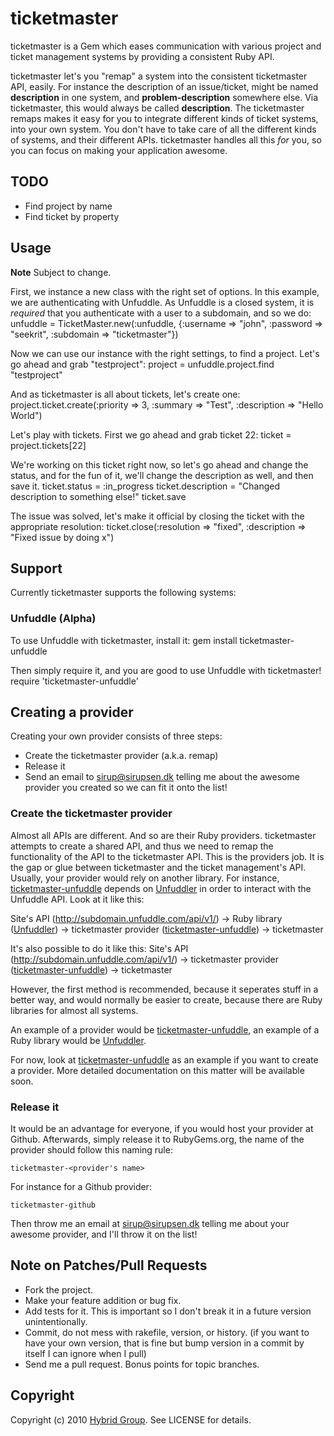 # ticketmaster

ticketmaster is a Gem which eases communication with various project and ticket management systems by providing a consistent Ruby API.

ticketmaster let's you "remap" a system into the consistent ticketmaster API, easily. For instance the description of an issue/ticket, might be named **description** in one system, and **problem-description** somewhere else. Via ticketmaster, this would always be called **description**. The ticketmaster remaps makes it easy for you to integrate different kinds of ticket systems, into your own system. You don't have to take care of all the different kinds of systems, and their different APIs. ticketmaster handles all this *for* you, so you can focus on making your application awesome.

## TODO

* Find project by name
* Find ticket by property

## Usage

**Note** Subject to change.

First, we instance a new class with the right set of options. In this example, we are authenticating with Unfuddle. As Unfuddle is a closed system, it is *required* that you authenticate with a user to a subdomain, and so we do:
    unfuddle = TicketMaster.new(:unfuddle, {:username => "john", :password => "seekrit", :subdomain => "ticketmaster"})

Now we can use our instance with the right settings, to find a project. Let's go ahead and grab "testproject":
    project = unfuddle.project.find "testproject"

And as ticketmaster is all about tickets, let's create one:
    project.ticket.create(:priority => 3, :summary => "Test", :description => "Hello World")

Let's play with tickets. First we go ahead and grab ticket 22:
    ticket = project.tickets[22]

We're working on this ticket right now, so let's go ahead and change the status, and for the fun of it, we'll change the description as well, and then save it.
    ticket.status = :in_progress
    ticket.description = "Changed description to something else!"
    ticket.save

The issue was solved, let's make it official by closing the ticket with the appropriate resolution:
    ticket.close(:resolution => "fixed", :description => "Fixed issue by doing x")

## Support

Currently ticketmaster supports the following systems:

### Unfuddle (Alpha)

To use Unfuddle with ticketmaster, install it:
    gem install ticketmaster-unfuddle

Then simply require it, and you are good to use Unfuddle with ticketmaster!
    require 'ticketmaster-unfuddle'

## Creating a provider
Creating your own provider consists of three steps:

* Create the ticketmaster provider (a.k.a. remap)
* Release it
* Send an email to sirup@sirupsen.dk telling me about the awesome provider you created so we can fit it onto the list!

### Create the ticketmaster provider
Almost all APIs are different. And so are their Ruby providers. ticketmaster attempts to create a shared API, and thus we need to remap the functionality of the API to the ticketmaster API. This is the providers job. It is the gap or glue between ticketmaster and the ticket management's API. Usually, your provider would rely on another library. For instance, [ticketmaster-unfuddle](http://github.com/hybridgroup/ticketmaster-unfuddle) depends on [Unfuddler](http://github.com/hybridgroup/unfuddler) in order to interact with the Unfuddle API. Look at it like this:

Site's API (http://subdomain.unfuddle.com/api/v1/) -> Ruby library ([Unfuddler](http://github.com/hybridgroup/unfuddler)) -> ticketmaster provider ([ticketmaster-unfuddle](http://github.com/hybridgroup/ticketmaster-unfuddle)) -> ticketmaster

It's also possible to do it like this:
Site's API (http://subdomain.unfuddle.com/api/v1/) -> ticketmaster provider ([ticketmaster-unfuddle](http://github.com/hybridgroup/ticketmater-unfuddle)) -> ticketmaster

However, the first method is recommended, because it seperates stuff in a better way, and would normally be easier to create, because there are Ruby libraries for almost all systems.

An example of a provider would be [ticketmaster-unfuddle](http://github.com/hybridgroup/ticketmaster-unfuddle), an example of a Ruby library would be [Unfuddler](http://github.com/hybridgroup/unfuddler).

For now, look at [ticketmaster-unfuddle](http://github.com/hybridgroup/ticketmaster-unfuddle) as an example if you want to create a provider. More detailed documentation on this matter will be available soon.

### Release it
It would be an advantage for everyone, if you would host your provider at Github. Afterwards, simply release it to RubyGems.org, the name of the provider should follow this naming rule:

    ticketmaster-<provider's name>

For instance for a Github provider:

    ticketmaster-github

Then throw me an email at sirup@sirupsen.dk telling me about your awesome provider, and I'll throw it on the list!

## Note on Patches/Pull Requests
 
* Fork the project.
* Make your feature addition or bug fix.
* Add tests for it. This is important so I don't break it in a
  future version unintentionally.
* Commit, do not mess with rakefile, version, or history.
  (if you want to have your own version, that is fine but bump version in a commit by itself I can ignore when I pull)
* Send me a pull request. Bonus points for topic branches.

## Copyright

Copyright (c) 2010 [Hybrid Group](http://hybridgroup.com). See LICENSE for details.
